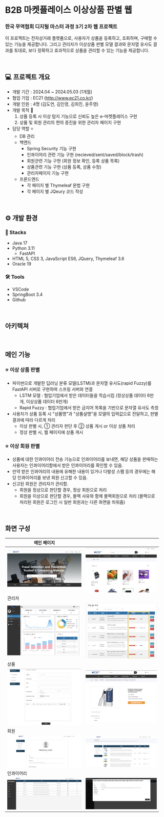 # B2B 마켓플레이스 이상상품 판별 웹

### 한국 무역협회 디지털 마스터 과정 3기 2차 웹 프로젝트

이 프로젝트는 전자상거래 플랫폼으로, 사용자가 상품을 등록하고, 조회하며, 구매할 수 있는 기능을 제공합니다. 그리고 관리자가 이상상품 판별 모델 결과와 문자열 유사도 결과를 토대로, 보다 정확하고 효과적으로 상품을 관리할 수 있는 기능을 제공합니다. 


<br/>

## 💻 프로젝트 개요
- 개발 기간 : 2024.04 ~ 2024.05.03 (1개월)
- 협업 기업 : EC21 (http://www.ec21.co.kr/)
- 개발 인원 : 4명 (김도연, 김인영, 김희진, 윤주영)
- 개발 목적 🔎
    1. 상품 등록 시 이상 탐지 기능으로 신뢰도 높은 e-마켓플레이스 구현
    2. 상품 및 회원 관리의 편의 증진을 위한 관리자 페이지 구현
- 담당 역할 ⭐️
    - DB 관리
    - 백엔드
        - Spring Security 기능 구현
        - 인콰이어리 관련 기능 구현 (recieved/sent/saved/block/trash)
        - 회원관련 기능 구현 (회원 정보 확인, 등록 상품 목록)
        - 상품관련 기능 구현 (상품 등록, 상품 수정)
        - 관리자페이지 기능 구현
    - 프론드엔드 
        - 각 페이지 별 Thymeleaf 문법 구현
        - 각 페이지 별 JQeury 코드 작성

<br/>

## ⚙️ 개발 환경

### 🚀 Stacks 
- Java 17
- Python 3.11
    - FastAPI
- HTML 5, CSS 3, JavaScript ES6, JQuery, Thymeleaf 3.6 
- Oracle 19

### 🛠 Tools
- VSCode
- SpringBoot 3.4
- Github

<br/>

## 아키텍쳐


<br/>

## 메인 기능
### ⭐️ 이상 상품 판별 
- 파이썬으로 개발한 딥러닝 분류 모델(LSTM)과 문자열 유사도(rapid Fuzzy)를 FastAPI 서버로 구현하여 스프링 서버와 연결
    - LSTM 모델 : 협업기업에서 받은 데이터들을 학습시킴 (정상상품 데이터 6만개, 이상상품 데이터 6만개)
    - Rapid Fuzzy : 협업기업에서 받은 금지어 목록을 기반으로 문자열 유사도 측정
- 사용자가 상품 등록 시 "상품명"과 "상품설명"을 모델의 입력값으로 전달하고, 판별 결과에 따라 다르게 처리
    - 이상 판별 시, ① 관리자 판단 후 ② 상품 게시 or 이상 상품 처리
    - 정상 판별 시, 웹 페이지에 상품 게시

### ⭐️ 이상 회원 판별
- 상품에 대한 인콰이어리 전송 기능으로 인콰이어리를 보내면, 해당 상품을 판매하는 사용자는 인콰이어리함에서 받은 인콰이어리를 확인할 수 있음.
- 만약 받은 인콰어리의 내용에 유해한 내용이 있거나 다발성 스팸 등의 경우에는 해당 인콰이어리를 보낸 회원 신고할 수 있음.
- 신고된 회원은 관리자가 관리함.
    - 회원을 정상으로 판단할 경우, 정상 회원으로 처리
    - 회원을 이상으로 판단할 경우, 블랙 사유와 함께 블랙회원으로 처리 (블랙으로 처리된 회원은 로그인 시 일반 회원과는 다른 화면을 띄워줌)



<br/>

## 화면 구성

| 메인 페이지 |  |
| ---- | ---- |
| ![홈 화면](readmeImg/index.png) | ![상품 목록](readmeImg/list.png) |
| 관리자 |  |
| ![관리자 대시보드](readmeImg/manager.png) | ![이상상품 판별 결과](readmeImg/modelpredict.png)  |
| 상품  ||
| ![상품 등록](readmeImg/productregister.png) | ![상품 디테일](readmeImg/detail.png)  |
| 회원 |  |
| ![회원정보](readmeImg/myinfo.png) | ![등록 상품 목록](readmeImg/myproduct.png)  |
| 인콰이어리 |  |
| ![인콰이어리 목록](readmeImg/inquiry.png) | ![인콰이어리 모달](readmeImg/inquirymodal.png)  |






